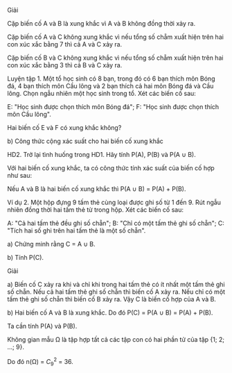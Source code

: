Giải

Cặp biến cố A và B là xung khắc vì A và B không đồng thời xảy ra.

Cặp biến cố A và C không xung khắc vì nếu tổng số chẵm xuất hiện trên hai con xúc xắc bằng 7 thì cả A và C xảy ra.

Cặp biến cố B và C không xung khắc vì nếu tổng số chẵm xuất hiện trên hai con xúc xắc bằng 3 thì cả B và C xảy ra.

Luyện tập 1. Một tổ học sinh có 8 bạn, trong đó có 6 bạn thích môn Bóng đá, 4 bạn thích môn Cầu lông và 2 bạn thích cả hai môn Bóng đá và Cầu lông. Chọn ngẫu nhiên một học sinh trong tổ. Xét các biến cố sau:

E: "Học sinh được chọn thích môn Bóng đá";
F: "Học sinh được chọn thích môn Cầu lông".

Hai biến cố E và F có xung khắc không?

b) Công thức cộng xác suất cho hai biến cố xung khắc

HD2. Trở lại tình huống trong HD1. Hãy tính P(A), P(B) và P(A ∪ B).

Với hai biến cố xung khắc, ta có công thức tính xác suất của biến cố hợp như sau:

Nếu A và B là hai biến cố xung khắc thì P(A ∪ B) = P(A) + P(B).

Ví dụ 2. Một hộp đựng 9 tấm thẻ cùng loại được ghi số từ 1 đến 9. Rút ngẫu nhiên đồng thời hai tấm thẻ từ trong hộp. Xét các biến cố sau:

A: "Cả hai tấm thẻ đều ghi số chẵn";
B: "Chỉ có một tấm thẻ ghi số chẵn";
C: "Tích hai số ghi trên hai tấm thẻ là một số chẵn".

a) Chứng minh rằng C = A ∪ B.

b) Tính P(C).

Giải

a) Biến cố C xảy ra khi và chỉ khi trong hai tấm thẻ có ít nhất một tấm thẻ ghi số chẵn. Nếu cả hai tấm thẻ ghi số chẵn thì biến cố A xảy ra. Nếu chỉ có một tấm thẻ ghi số chẵn thì biến cố B xảy ra. Vậy C là biến cố hợp của A và B.

b) Hai biến cố A và B là xung khắc. Do đó P(C) = P(A ∪ B) = P(A) + P(B).

Ta cần tính P(A) và P(B).

Không gian mẫu Ω là tập hợp tất cả các tập con có hai phần tử của tập {1; 2; ...; 9}.

Do đó n(Ω) = $C_9^2$ = 36.